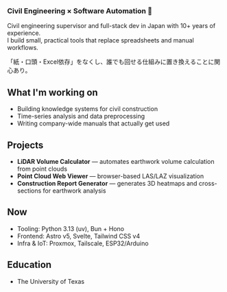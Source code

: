 ### Civil Engineering × Software Automation 👷

Civil engineering supervisor and full-stack dev in Japan with 10+ years of experience.  
I build small, practical tools that replace spreadsheets and manual workflows.

「紙・口頭・Excel依存」をなくし、誰でも回せる仕組みに置き換えることに関心あり。

## What I'm working on
- Building knowledge systems for civil construction
- Time-series analysis and data preprocessing
- Writing company-wide manuals that actually get used

## Projects
- **LiDAR Volume Calculator** — automates earthwork volume calculation from point clouds
- **Point Cloud Web Viewer** — browser-based LAS/LAZ visualization
- **Construction Report Generator** — generates 3D heatmaps and cross-sections for earthwork analysis

## Now
- Tooling: Python 3.13 (uv), Bun + Hono
- Frontend: Astro v5, Svelte, Tailwind CSS v4
- Infra & IoT: Proxmox, Tailscale, ESP32/Arduino

## Education
- The University of Texas

